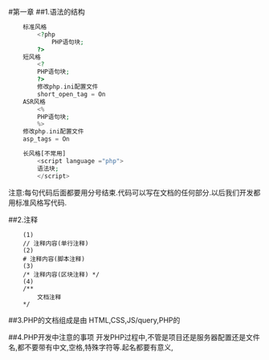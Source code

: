 #第一章
##1.语法的结构 
```PHP
	标准风格 
		<?php
    		PHP语句块;
    	?>
	短风格
 		<?
		PHP语句块;
 		?>
    	修改php.ini配置文件
    	short_open_tag = On
	ASR风格         
		<%
		PHP语句块;
		%>
	修改php.ini配置文件
	asp_tags = On

	长风格[不常用]
		<script language ="php">
		语法块;
		</script> 
```
注意:每句代码后面都要用分号结束.代码可以写在文档的任何部分.以后我们开发都用标准风格写代码.

##2.注释
```
	(1)
	// 注释内容(单行注释)
	(2)
	# 注释内容(脚本注释)
	(3)
	/* 注释内容(区块注释) */
	(4)
	/**
		文档注释
	*/
```
##3.PHP的文档组成是由 HTML,CSS,JS/query,PHP的


##4.PHP开发中注意的事项
	开发PHP过程中,不管是项目还是服务器配置还是文件名,都不要带有中文,空格,特殊字符等.起名都要有意义,